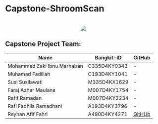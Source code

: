 # Capstone-ShroomScan

<h1 align="center">
    <img src="https://readme-typing-svg.herokuapp.com/?font=Righteous&size=35&center=true&vCenter=true&width=500&height=70&duration=4000&lines=Shroom+Scan+🍄;"/>
</h1>

## Capstone Project Team:

| Name | Bangkit-ID | GitHub |
|--------------------------------|------------|----------------|
| 	Mohammad Zaki Ibnu Marhaban | C335D4KY0343 | - |
| Muhamad Fadillah | C193D4KY1041 | - |
| Susi Susilawati | M335D4KX1629 | - |
| Faraj Azhar Maulana | M007D4KY1754	 | - |
| Rafif Ramadan | M007D4KY2234 | - |
| Rafi Fadhila Ramadhani | A193D4KY3796 | - |
| Reyhan Afif Fahri | A490D4KY4271	 | [GitHUb](https://github.com/Reyhan-Code) |
